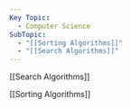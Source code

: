 ```yaml
---
Key Topic:
  - Computer Science
SubTopic:
  - "[[Sorting Algorithms]]"
  - "[[Search Algorithms]]"
---
```

[[Search Algorithms]]

[[Sorting Algorithms]]